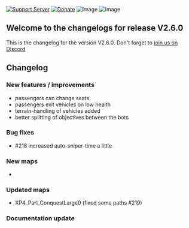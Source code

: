 [![Support Server](https://img.shields.io/discord/862736286774198322.svg?label=Discord&logo=Discord&colorB=7289da&style=for-the-badge)](https://discord.gg/K44VsQsKnx)
[![Donate](https://img.shields.io/badge/Donate-PayPal-green.svg?style=for-the-badge)](https://www.paypal.me/joe91de)
![Image](https://img.shields.io/github/downloads/Joe91/fun-bots/total?style=for-the-badge)
![Image](https://img.shields.io/github/stars/Joe91/fun-bots?style=for-the-badge)

## Welcome to the changelogs for release **V2.6.0**
This is the changelog for the version V2.6.0. Don't forget to [join us on Discord](https://discord.funbots.dev)

## Changelog

### New features / improvements
* passengers can change seats
* passengers exit vehicles on low health
* terrain-handling of vehicles added
* better splitting of objectives between the bots

### Bug fixes
* #218 increased auto-sniper-time a little

### New maps
* 

### Updated maps
* XP4_Parl_ConquestLarge0 (fixed some paths #219)

### Documentation update
